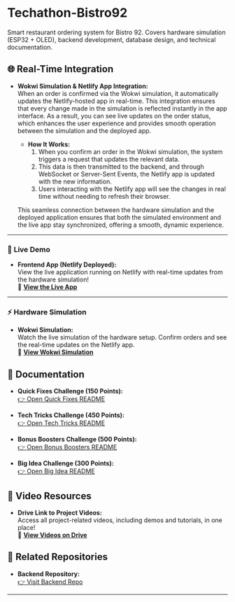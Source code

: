 # Techathon-Bistro92
Smart restaurant ordering system for Bistro 92. Covers hardware simulation (ESP32 + OLED), backend development, database design, and technical documentation.

## 🌐 Real-Time Integration

- **Wokwi Simulation & Netlify App Integration:**  
  When an order is confirmed via the Wokwi simulation, it automatically updates the Netlify-hosted app in real-time. This integration ensures that every change made in the simulation is reflected instantly in the app interface. As a result, you can see live updates on the order status, which enhances the user experience and provides smooth operation between the simulation and the deployed app.

  - **How It Works:**
    1. When you confirm an order in the Wokwi simulation, the system triggers a request that updates the relevant data.
    2. This data is then transmitted to the backend, and through WebSocket or Server-Sent Events, the Netlify app is updated with the new information.
    3. Users interacting with the Netlify app will see the changes in real time without needing to refresh their browser.

  This seamless connection between the hardware simulation and the deployed application ensures that both the simulated environment and the live app stay synchronized, offering a smooth, dynamic experience.

---

### 🚀 **Live Demo**

- **Frontend App (Netlify Deployed):**  
  View the live application running on Netlify with real-time updates from the hardware simulation!  
  🔗 [**View the Live App**](https://stellular-sopapillas-a959dd.netlify.app/)

---

### ⚡ **Hardware Simulation**

- **Wokwi Simulation:**  
  Watch the live simulation of the hardware setup. Confirm orders and see the real-time updates on the Netlify app.  
  🔗 [**View Wokwi Simulation**](https://wokwi.com/projects/429388197140033537)


## 📄 Documentation
- **Quick Fixes Challenge (150 Points):**  
  [👉 Open Quick Fixes README](https://github.com/Abhishek12105021/Techathon-Bistro92/blob/main/Application_Challenges/Quick_Fix.md)

- **Tech Tricks Challenge (450 Points):**  
  [👉 Open Tech Tricks README](https://github.com/Abhishek12105021/Techathon-Bistro92/blob/main/Application_Challenges/Tech_Tricks.md)

- **Bonus Boosters Challenge (500 Points):**  
  [👉 Open Bonus Boosters README](https://github.com/Abhishek12105021/Techathon-Bistro92/blob/main/Application_Challenges/Bonus_Booster.md)

- **Big Idea Challenge (300 Points):**  
  [👉 Open Big Idea README](https://github.com/Abhishek12105021/Techathon-Bistro92/blob/main/Application_Challenges/Big_Idea.md)

## 🎥 Video Resources  
- **Drive Link to Project Videos:**  
  Access all project-related videos, including demos and tutorials, in one place!  
  🔗 [**View Videos on Drive**](https://drive.google.com/)
  
## 🔗 Related Repositories
- **Backend Repository:**  
  [👉 Visit Backend Repo](https://github.com/MehemudAzad/techathon_server/tree/436807a74c2841a0d47319bf3ae050c349a84bec)

---
